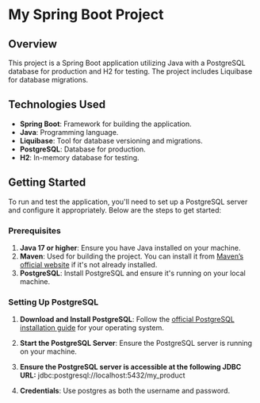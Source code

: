 # My Spring Boot Project

## Overview

This project is a Spring Boot application utilizing Java with a PostgreSQL database for production and H2 for testing. The project includes Liquibase for database migrations.

## Technologies Used

- **Spring Boot**: Framework for building the application.
- **Java**: Programming language.
- **Liquibase**: Tool for database versioning and migrations.
- **PostgreSQL**: Database for production.
- **H2**: In-memory database for testing.

## Getting Started

To run and test the application, you'll need to set up a PostgreSQL server and configure it appropriately. Below are the steps to get started:

### Prerequisites

1. **Java 17 or higher**: Ensure you have Java installed on your machine.
2. **Maven**: Used for building the project. You can install it from [Maven’s official website](https://maven.apache.org/download.cgi) if it's not already installed.
3. **PostgreSQL**: Install PostgreSQL and ensure it's running on your local machine.

### Setting Up PostgreSQL

1. **Download and Install PostgreSQL**: Follow the [official PostgreSQL installation guide](https://www.postgresql.org/download/) for your operating system.

2. **Start the PostgreSQL Server**: Ensure the PostgreSQL server is running on your machine.

3. **Ensure the PostgreSQL server is accessible at the following JDBC URL:** jdbc:postgresql://localhost:5432/my_product
4. **Credentials**: Use postgres as both the username and password.


